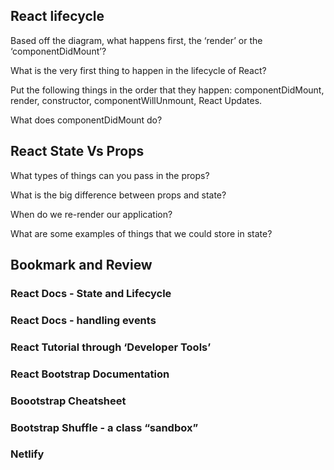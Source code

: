 ## React lifecycle

Based off the diagram, what happens first, the ‘render’ or the ‘componentDidMount’?

What is the very first thing to happen in the lifecycle of React?

Put the following things in the order that they happen: componentDidMount, render, constructor, componentWillUnmount, React Updates.

What does componentDidMount do?

## React State Vs Props

What types of things can you pass in the props?

What is the big difference between props and state?

When do we re-render our application?

What are some examples of things that we could store in state?

## Bookmark and Review

### React Docs - State and Lifecycle

### React Docs - handling events

### React Tutorial through ‘Developer Tools’

### React Bootstrap Documentation

### Boootstrap Cheatsheet

### Bootstrap Shuffle - a class “sandbox”

### Netlify

